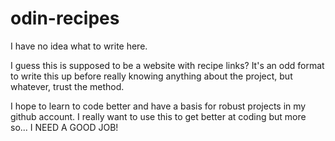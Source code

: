 # odin-recipes
I have no idea what to write here.

I guess this is supposed to be a website with recipe links?
It's an odd format to write this up before really knowing
anything about the project, but whatever, trust the method.

I hope to learn to code better and have a basis for robust projects 
in my github account.
I really want to use this to get better at coding but more so...
I NEED A GOOD JOB!

